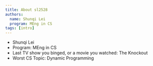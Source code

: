 ```yaml
---
title: About sl2528
authors:
  name: Shunqi Lei
  program: MEng in CS 
tags: [intro]
---
```


- Shunqi Lei 
- Program: MEng in CS 
- Last TV show you binged, or a movie you watched: The Knockout 
- Worst CS Topic: Dynamic Programming 

